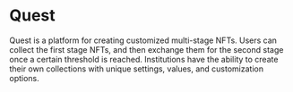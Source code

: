 # Quest
Quest is a platform for creating customized multi-stage NFTs. Users can collect the first stage NFTs, and then exchange them for the second stage once a certain threshold is reached. Institutions have the ability to create their own collections with unique settings, values, and customization options.
